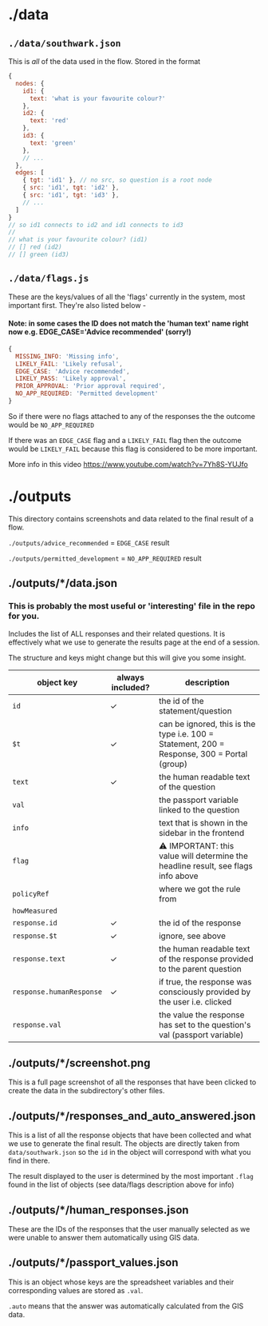 # ./data

## `./data/southwark.json`

This is _all_ of the data used in the flow. Stored in the format

```javascript
{
  nodes: {
    id1: {
      text: 'what is your favourite colour?'
    },
    id2: {
      text: 'red'
    },
    id3: {
      text: 'green'
    },
    // ...
  },
  edges: [
    { tgt: 'id1' }, // no src, so question is a root node
    { src: 'id1', tgt: 'id2' },
    { src: 'id1', tgt: 'id3' },
    // ...
  ]
}
// so id1 connects to id2 and id1 connects to id3
//
// what is your favourite colour? (id1)
// [] red (id2)
// [] green (id3)
```

## `./data/flags.js`

These are the keys/values of all the 'flags' currently in the system, most important first. They're also listed below -

#### Note: in some cases the ID does not match the 'human text' name right now e.g. EDGE_CASE='Advice recommended' (sorry!)

```javascript
{
  MISSING_INFO: 'Missing info',
  LIKELY_FAIL: 'Likely refusal',
  EDGE_CASE: 'Advice recommended',
  LIKELY_PASS: 'Likely approval',
  PRIOR_APPROVAL: 'Prior approval required',
  NO_APP_REQUIRED: 'Permitted development'
}
```

So if there were no flags attached to any of the responses the the outcome would be `NO_APP_REQUIRED`

If there was an `EDGE_CASE` flag and a `LIKELY_FAIL` flag then the outcome would be `LIKELY_FAIL` because this flag is considered to be more important.

More info in this video https://www.youtube.com/watch?v=7Yh8S-YUJfo

# ./outputs

This directory contains screenshots and data related to the final result of a flow.

`./outputs/advice_recommended` = `EDGE_CASE` result

`./outputs/permitted_development` = `NO_APP_REQUIRED` result

## ./outputs/\*/data.json

### This is probably the most useful or 'interesting' file in the repo for you.

Includes the list of ALL responses and their related questions. It is effectively what we use to generate the results page at the end of a session.

The structure and keys might change but this will give you some insight.

| object key               | always included? | description                                                                                 |
| ------------------------ | ---------------- | ------------------------------------------------------------------------------------------- |
| `id`                     | ✓                | the id of the statement/question                                                            |
| `$t`                     | ✓                | can be ignored, this is the type i.e. 100 = Statement, 200 = Response, 300 = Portal (group) |
| `text`                   | ✓                | the human readable text of the question                                                     |
| `val`                    |                  | the passport variable linked to the question                                                |
| `info`                   |                  | text that is shown in the sidebar in the frontend                                           |
| `flag`                   |                  | ⚠️ IMPORTANT: this value will determine the headline result, see flags info above           |
| `policyRef`              |                  | where we got the rule from                                                                  |
| `howMeasured`            |                  |
| `response.id`            | ✓                | the id of the response                                                                      |
| `response.$t`            | ✓                | ignore, see above                                                                           |
| `response.text`          | ✓                | the human readable text of the response provided to the parent question                     |
| `response.humanResponse` | ✓                | if true, the response was consciously provided by the user i.e. clicked                     |
| `response.val`           |                  | the value the response has set to the question's val (passport variable)                    |

## ./outputs/\*/screenshot.png

This is a full page screenshot of all the responses that have been clicked to create the data in the subdirectory's other files.

## ./outputs/\*/responses_and_auto_answered.json

This is a list of all the response objects that have been collected and what we use to generate the final result. The objects are directly taken from `data/southwark.json` so the `id` in the object will correspond with what you find in there.

The result displayed to the user is determined by the most important `.flag` found in the list of objects (see data/flags description above for info)

## ./outputs/\*/human_responses.json

These are the IDs of the responses that the user manually selected as we were unable to answer them automatically using GIS data.

## ./outputs/\*/passport_values.json

This is an object whose keys are the spreadsheet variables and their corresponding values are stored as `.val`.

`.auto` means that the answer was automatically calculated from the GIS data.
